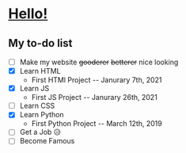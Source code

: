 # [Hello!](https://r74n.com/hello/)

## My to-do list
- [ ] Make my website ~~gooderer~~ ~~betterer~~ nice looking
- [x] Learn HTML
  - First HTMl Project -- Janurary 7th, 2021
- [X] Learn JS
  - First JS Project -- Janurary 26th, 2021
- [ ] Learn CSS
- [X] Learn Python
  - First Python Project -- March 12th, 2019
- [ ] Get a Job 😥
- [ ] Become Famous
